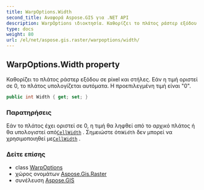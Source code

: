 ```yaml
---
title: WarpOptions.Width
second_title: Αναφορά Aspose.GIS για .NET API
description: WarpOptions ιδιοκτησία. Καθορίζει το πλάτος ράστερ εξόδου σε pixel και στήλες. Εάν η τιμή οριστεί σε 0 το πλάτος υπολογίζεται αυτόματα. Η προεπιλεγμένη τιμή είναι 0.
type: docs
weight: 80
url: /el/net/aspose.gis.raster/warpoptions/width/
---
```

## WarpOptions.Width property

Καθορίζει το πλάτος ράστερ εξόδου σε pixel και στήλες. Εάν η τιμή οριστεί σε 0, το πλάτος υπολογίζεται αυτόματα. Η προεπιλεγμένη τιμή είναι "0".

```csharp
public int Width { get; set; }
```

### Παρατηρήσεις

Εάν το πλάτος έχει οριστεί σε 0, η τιμή θα ληφθεί από το αρχικό πλάτος ή θα υπολογιστεί από[`CellWidth`](../cellwidth/) . Σημειώστε ότι`Width` δεν μπορεί να χρησιμοποιηθεί με[`CellWidth`](../cellwidth/) .

### Δείτε επίσης

* class [WarpOptions](../)
* χώρος ονομάτων [Aspose.Gis.Raster](../../warpoptions/)
* συνέλευση [Aspose.GIS](../../../)



